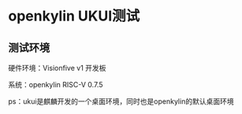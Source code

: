 # openkylin UKUI测试



## 测试环境



硬件环境：Visionfive v1 开发板

系统：openkylin RISC-V 0.7.5

ps：ukui是麒麟开发的一个桌面环境，同时也是openkylin的默认桌面环境



